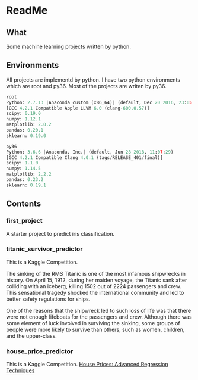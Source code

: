 # ReadMe 

## What
Some machine learning projects written by python.

## Environments
All projects are implementd by python. I have two python environments which are root and py36. Most of the projects are writen by py36.

```python
root
Python: 2.7.13 |Anaconda custom (x86_64)| (default, Dec 20 2016, 23:05:08)
[GCC 4.2.1 Compatible Apple LLVM 6.0 (clang-600.0.57)]
scipy: 0.19.0
numpy: 1.12.1
matplotlib: 2.0.2
pandas: 0.20.1
sklearn: 0.19.0

py36
Python: 3.6.6 |Anaconda, Inc.| (default, Jun 28 2018, 11:07:29)
[GCC 4.2.1 Compatible Clang 4.0.1 (tags/RELEASE_401/final)]
scipy: 1.1.0
numpy: 1.14.5
matplotlib: 2.2.2
pandas: 0.23.2
sklearn: 0.19.1
```

## Contents
### first_project
A starter project to predict iris classification.

### titanic_survivor_predictor
This is a Kaggle Competition.

The sinking of the RMS Titanic is one of the most infamous shipwrecks in history.  On April 15, 1912, during her maiden voyage, the Titanic sank after colliding with an iceberg, killing 1502 out of 2224 passengers and crew. This sensational tragedy shocked the international community and led to better safety regulations for ships.

One of the reasons that the shipwreck led to such loss of life was that there were not enough lifeboats for the passengers and crew. Although there was some element of luck involved in surviving the sinking, some groups of people were more likely to survive than others, such as women, children, and the upper-class.

### house_price_predictor
This is a Kaggle Competition.
[House Prices: Advanced Regression Techniques](https://www.kaggle.com/c/house-prices-advanced-regression-techniques)

